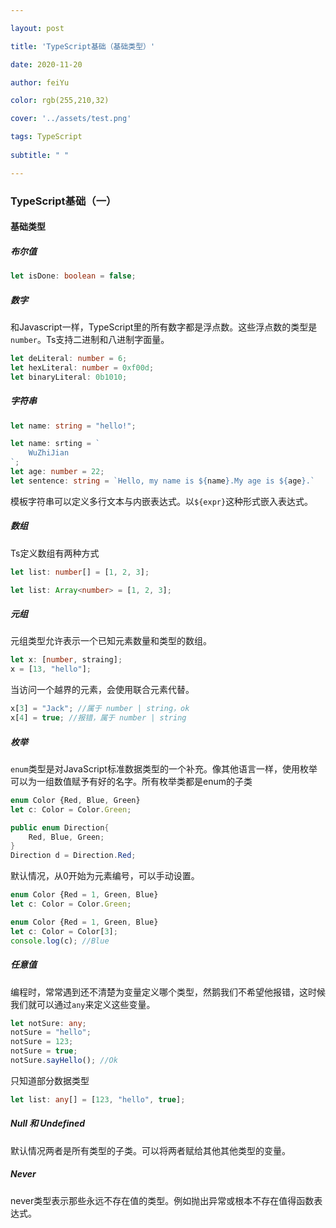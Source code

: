 ```yaml
---

layout: post

title: 'TypeScript基础（基础类型）'

date: 2020-11-20

author: feiYu

color: rgb(255,210,32)

cover: '../assets/test.png'

tags: TypeScript
 
subtitle: " "

---
```


### TypeScript基础（一）

#### 基础类型

##### 布尔值

```typescript
let isDone: boolean = false;
```

##### 数字

和Javascript一样，TypeScript里的所有数字都是浮点数。这些浮点数的类型是`number`。Ts支持二进制和八进制字面量。

```typescript
let deLiteral: number = 6;
let hexLiteral: number = 0xf00d;
let binaryLiteral: 0b1010;
```

##### 字符串

```typescript
let name: string = "hello!";
```

```typescript
let name: srting = `
	WuZhiJian
`;
let age: number = 22;
let sentence: string = `Hello, my name is ${name}.My age is ${age}.`
```

模板字符串可以定义多行文本与内嵌表达式。以`${expr}`这种形式嵌入表达式。

##### 数组

Ts定义数组有两种方式

```typescript
let list: number[] = [1, 2, 3];
```

```typescript
let list: Array<number> = [1, 2, 3];
```

##### 元组

元组类型允许表示一个已知元素数量和类型的数组。

```typescript
let x: [number, straing];
x = [13, "hello"];
```

当访问一个越界的元素，会使用联合元素代替。

```javascript
x[3] = "Jack"; //属于 number | string，ok
x[4] = true; //报错，属于 number | string
```

##### 枚举

`enum`类型是对JavaScript标准数据类型的一个补充。像其他语言一样，使用枚举可以为一组数值赋予有好的名字。所有枚举类都是enum的子类

```typescript
enum Color {Red, Blue, Green}
let c: Color = Color.Green;
```

```java
public enum Direction{
	Red, Blue, Green;
}
Direction d = Direction.Red;
```

默认情况，从0开始为元素编号，可以手动设置。

```typescript
enum Color {Red = 1, Green, Blue}
let c: Color = Color.Green;
```

```typescript
enum Color {Red = 1, Green, Blue}
let c: Color = Color[3];
console.log(c); //Blue
```

##### 任意值

编程时，常常遇到还不清楚为变量定义哪个类型，然鹅我们不希望他报错，这时候我们就可以通过`any`来定义这些变量。

```typescript
let notSure: any;
notSure = "hello";
notSure = 123;
notSure = true;
notSure.sayHello(); //Ok
```

只知道部分数据类型

```typescript
let list: any[] = [123, "hello", true];
```

##### Null 和 Undefined

默认情况两者是所有类型的子类。可以将两者赋给其他其他类型的变量。

##### Never

never类型表示那些永远不存在值的类型。例如抛出异常或根本不存在值得函数表达式。

